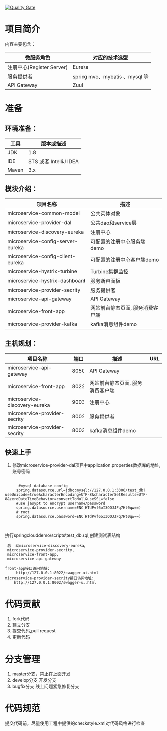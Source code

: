 
[![Quality Gate](http://192.168.96.88:9000/dashboard?id=com.zhongkexinli.cloud%3Aspring-cloud-microservice-demo&metric=alert_status)](http://192.168.96.88:9000/dashboard?id=com.zhongkexinli.cloud%3Aspring-cloud-microservice-demo)

# 项目简介
内容主要包含：

| 微服务角色                 | 对应的技术选型                              |
| --------------------- | ------------------------------------ |
| 注册中心(Register Server) | Eureka                               |
| 服务提供者                 | spring mvc、mybatis 、mysql 等       |
| API Gateway           | Zuul                                 |


# 准备

## 环境准备：

| 工具    | 版本或描述                |
| ----- | -------------------- |
| JDK   | 1.8                  |
| IDE   | STS 或者 IntelliJ IDEA |
| Maven | 3.x                  |

## 模块介绍：
| 项目名称                                     | 描述                                                                                                                     |
| -------------------| ---------------------------------------- |
| microservice-common-model            | 公共实体对象 |
| microservice-provider-dal            | 公共dao和service层 |
| microservice-discovery-eureka        | 注册中心              |
| microservice-config-server-eureka    | 可配置的注册中心服务端  demo            |
| microservice-config-client-eureka    | 可配置的注册中心客户端demo              |
| microservice-hystrix-turbine         |Turbine集群监控            |
| microservice-hystrix-dashboard       | 服务断容面板              |
| microservice-provider-secrity       | 服务提供者          |
| microservice-api-gateway                 | API Gateway  
| microservice-front-app                   | 网站前台静态页面, 服务消费客户端     |
| microservice-provider-kafka              | kafka消息组件demo     |


## 主机规划：

| 项目名称                                     | 端口   | 描述                     | URL             |
| ---------------------------------------- | ---- | ---------------------- | --------------- |
| microservice-api-gateway                 | 8050 | API Gateway            |                 |
| microservice-front-app                   | 8022 | 网站前台静态页面, 服务消费客户端   |                 |
| microservice-discovery-eureka            | 9003 | 注册中心                                                    |                 |
| microservice-provider-secrity            | 8002 | 服务提供者                                                |                  |
| microservice-provider-secrity            | 8003 | kafka消息组件demo        |                  |

## 快速上手

 1. 修改microservice-provider-dal项目中application.properties数据库的地址,账号密码
 <pre>
     <code>
      #mysql database config
     spring.datasource.url=jdbc:mysql://127.0.0.1:3306/test_db?useUnicode=true&characterEncoding=UTF-8&characterSetResults=UTF-8&zeroDateTimeBehavior=convertToNull&useSSL=false
     #use jasypt to encrypt username/password
     spring.datasource.username=ENC(HTdPvf6oI3QOJJFq7Ht0qw==)
     # root
     spring.datasource.password=ENC(HTdPvf6oI3QOJJFq7Ht0qw==)
     </code>
 </pre>

执行springclouddemo\scripts\test_db.sql,创建测试表结构


     启  动microservice-discovery-eureka,
     microservice-provider-secrity,
     microservice-front-app,
     microservice-api-gateway
     
    front-app接口访问地址:
         http://127.0.0.1:8022/swagger-ui.html
    microservice-provider-secrity接口访问地址:
        http://127.0.0.1:8002/swagger-ui.html     
  

# 代码贡献
 1. fork代码
 2. 建立分支
 3. 提交代码,pull request
 4. 更新代码

# 分支管理
 1. master分支，禁止在上面开发
 2. develop分支 开发分支
 3. bugfix分支  线上问题紧急修复分支

# 代码规范
 提交代码前，尽量使用工程中提供的checkstyle.xml对代码风格进行检查
 


     
